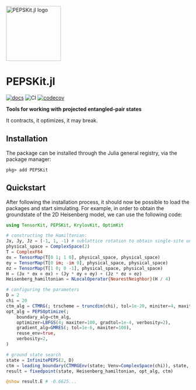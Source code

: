 <picture>
    <source media="(prefers-color-scheme: dark)" srcset="https://github.com/QuantumKitHub/PEPSKit.jl/blob/master/docs/src/assets/logo-dark.svg">
    <img alt="PEPSKit.jl logo" src="https://github.com/QuantumKitHub/PEPSKit.jl/blob/master/docs/src/assets/logo.svg" width="150">
</picture>

# PEPSKit.jl

[![docs][docs-dev-img]][docs-dev-url] ![CI][ci-url] [![codecov][codecov-img]][codecov-url]

[docs-dev-img]: https://img.shields.io/badge/docs-dev-blue.svg
[docs-dev-url]: https://QuantumKitHub.github.io/PEPSKit.jl/dev/

[codecov-img]: https://codecov.io/gh/QuantumKitHub/PEPSKit.jl/graph/badge.svg?token=1OBDY03SUP
[codecov-url]: https://codecov.io/gh/QuantumKitHub/PEPSKit.jl

[ci-url]: https://github.com/QuantumKitHub/PEPSKit.jl/workflows/CI/badge.svg

**Tools for working with projected entangled-pair states**

It contracts, it optimizes, it may break.

## Installation

The package can be installed through the Julia general registry, via the package manager:

```julia-repl
pkg> add PEPSKit
```

## Quickstart

After following the installation process, it should now be possible to load the packages and start simulating.
For example, in order to obtain the groundstate of the 2D Heisenberg model, we can use the following code:

```julia
using TensorKit, PEPSKit, KrylovKit, OptimKit

# constructing the Hamiltonian:
Jx, Jy, Jz = (-1, 1, -1) # sublattice rotation to obtain single-site unit cell
physical_space = ComplexSpace(2)
T = ComplexF64
σx = TensorMap(T[0 1; 1 0], physical_space, physical_space)
σy = TensorMap(T[0 im; -im 0], physical_space, physical_space)
σz = TensorMap(T[1 0; 0 -1], physical_space, physical_space)
H = (Jx * σx ⊗ σx) + (Jy * σy ⊗ σy) + (Jz * σz ⊗ σz)
Heisenberg_hamiltonian = NLocalOperator{NearestNeighbor}(H / 4)

# configuring the parameters
D = 2
chi = 20
ctm_alg = CTMRG(; trscheme = truncdim(chi), tol=1e-20, miniter=4, maxiter=100, verbosity=1)
opt_alg = PEPSOptimize(;
    boundary_alg=ctm_alg,
    optimizer=LBFGS(4; maxiter=100, gradtol=1e-4, verbosity=2),
    gradient_alg=GMRES(; tol=1e-6, maxiter=100),
    reuse_env=true,
    verbosity=2,
)

# ground state search
state = InfinitePEPS(2, D)
ctm = leading_boundary(CTMRGEnv(state; Venv=ComplexSpace(chi)), state, ctm_alg)
result = fixedpoint(state, Heisenberg_hamiltonian, opt_alg, ctm)

@show result.E # -0.6625...
```

